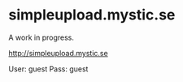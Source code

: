 simpleupload.mystic.se
======================

A work in progress.

http://simpleupload.mystic.se

User: guest
Pass: guest
